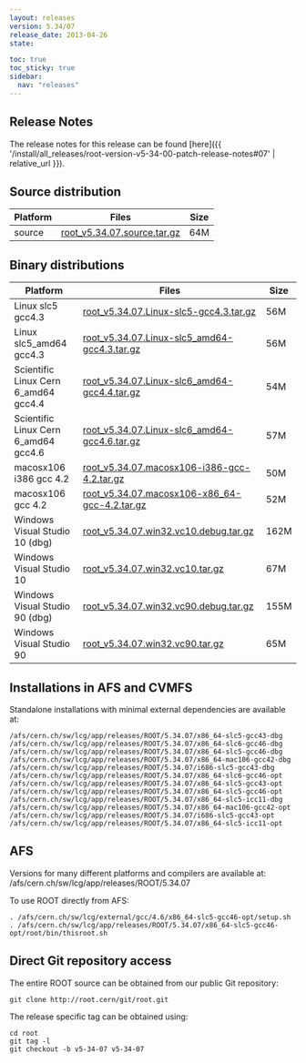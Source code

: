 ```yaml
---
layout: releases
version: 5.34/07
release_date: 2013-04-26
state:

toc: true
toc_sticky: true
sidebar:
  nav: "releases"
---
```



## Release Notes

The release notes for this release can be found [here]({{ '/install/all_releases/root-version-v5-34-00-patch-release-notes#07' | relative_url }}).

## Source distribution

| Platform       | Files | Size |
|-----------|-------|-----|
| source | [root_v5.34.07.source.tar.gz](https://root.cern/download/root_v5.34.07.source.tar.gz) |  64M |


## Binary distributions

| Platform       | Files | Size |
|-----------|-------|-----|
| Linux slc5 gcc4.3 | [root_v5.34.07.Linux-slc5-gcc4.3.tar.gz](https://root.cern/download/root_v5.34.07.Linux-slc5-gcc4.3.tar.gz) |  56M |
| Linux slc5_amd64 gcc4.3 | [root_v5.34.07.Linux-slc5_amd64-gcc4.3.tar.gz](https://root.cern/download/root_v5.34.07.Linux-slc5_amd64-gcc4.3.tar.gz) |  56M |
| Scientific Linux Cern 6_amd64 gcc4.4 | [root_v5.34.07.Linux-slc6_amd64-gcc4.4.tar.gz](https://root.cern/download/root_v5.34.07.Linux-slc6_amd64-gcc4.4.tar.gz) |  54M |
| Scientific Linux Cern 6_amd64 gcc4.6 | [root_v5.34.07.Linux-slc6_amd64-gcc4.6.tar.gz](https://root.cern/download/root_v5.34.07.Linux-slc6_amd64-gcc4.6.tar.gz) |  57M |
| macosx106 i386 gcc 4.2 | [root_v5.34.07.macosx106-i386-gcc-4.2.tar.gz](https://root.cern/download/root_v5.34.07.macosx106-i386-gcc-4.2.tar.gz) |  50M |
| macosx106 gcc 4.2 | [root_v5.34.07.macosx106-x86_64-gcc-4.2.tar.gz](https://root.cern/download/root_v5.34.07.macosx106-x86_64-gcc-4.2.tar.gz) |  52M |
| Windows Visual Studio 10 (dbg) | [root_v5.34.07.win32.vc10.debug.tar.gz](https://root.cern/download/root_v5.34.07.win32.vc10.debug.tar.gz) | 162M |
| Windows Visual Studio 10 | [root_v5.34.07.win32.vc10.tar.gz](https://root.cern/download/root_v5.34.07.win32.vc10.tar.gz) |  67M |
| Windows Visual Studio 90 (dbg) | [root_v5.34.07.win32.vc90.debug.tar.gz](https://root.cern/download/root_v5.34.07.win32.vc90.debug.tar.gz) | 155M |
| Windows Visual Studio 90 | [root_v5.34.07.win32.vc90.tar.gz](https://root.cern/download/root_v5.34.07.win32.vc90.tar.gz) |  65M |



## Installations in AFS and CVMFS
Standalone installations with minimal external dependencies are available at:
~~~
/afs/cern.ch/sw/lcg/app/releases/ROOT/5.34.07/x86_64-slc5-gcc43-dbg
/afs/cern.ch/sw/lcg/app/releases/ROOT/5.34.07/x86_64-slc6-gcc46-dbg
/afs/cern.ch/sw/lcg/app/releases/ROOT/5.34.07/x86_64-slc5-gcc46-dbg
/afs/cern.ch/sw/lcg/app/releases/ROOT/5.34.07/x86_64-mac106-gcc42-dbg
/afs/cern.ch/sw/lcg/app/releases/ROOT/5.34.07/i686-slc5-gcc43-dbg
/afs/cern.ch/sw/lcg/app/releases/ROOT/5.34.07/x86_64-slc6-gcc46-opt
/afs/cern.ch/sw/lcg/app/releases/ROOT/5.34.07/x86_64-slc5-gcc43-opt
/afs/cern.ch/sw/lcg/app/releases/ROOT/5.34.07/x86_64-slc5-gcc46-opt
/afs/cern.ch/sw/lcg/app/releases/ROOT/5.34.07/x86_64-slc5-icc11-dbg
/afs/cern.ch/sw/lcg/app/releases/ROOT/5.34.07/x86_64-mac106-gcc42-opt
/afs/cern.ch/sw/lcg/app/releases/ROOT/5.34.07/i686-slc5-gcc43-opt
/afs/cern.ch/sw/lcg/app/releases/ROOT/5.34.07/x86_64-slc5-icc11-opt
~~~

## AFS
Versions for many different platforms and compilers are available at:
/afs/cern.ch/sw/lcg/app/releases/ROOT/5.34.07

To use ROOT directly from AFS:
~~~
. /afs/cern.ch/sw/lcg/external/gcc/4.6/x86_64-slc5-gcc46-opt/setup.sh
. /afs/cern.ch/sw/lcg/app/releases/ROOT/5.34.07/x86_64-slc5-gcc46-opt/root/bin/thisroot.sh
~~~

## Direct Git repository access
The entire ROOT source can be obtained from our public Git repository:

~~~
git clone http://root.cern/git/root.git
~~~
The release specific tag can be obtained using:
~~~
cd root
git tag -l
git checkout -b v5-34-07 v5-34-07
~~~
